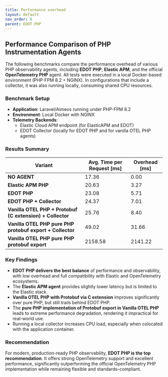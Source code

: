 ```yaml
---
title: Performance overhead
layout: default
nav_order: 8
parent: EDOT PHP
---
```


## Performance Comparison of PHP Instrumentation Agents

The following benchmarks compare the performance overhead of various PHP observability agents, including **EDOT PHP**, **Elastic APM**, and the official **OpenTelemetry PHP** agent. All tests were executed in a local Docker-based environment (PHP-FPM 8.2 + NGINX). In configurations that include a collector, it was also running locally, consuming shared CPU resources.

### Benchmark Setup

- **Application**: Laravel/Aimeos running under PHP-FPM 8.2
- **Environment**: Local Docker with NGINX
- **Telemetry Backends**:
  - Elastic Cloud APM endpoint (for ElasticAPM and EDOT)
  - EDOT Collector (locally for EDOT PHP and for vanilla OTEL PHP agents)

### Results Summary

| Variant                                                   | Avg. Time per Request [ms] | Overhead [ms] |
| --------------------------------------------------------- | -------------------------- | ------------- |
| **NO AGENT**                                              | 17.36                      | 0.00          |
| **Elastic APM PHP**                                       | 20.63                      | 3.27          |
| **EDOT PHP**                                              | 23.08                      | 5.71          |
| **EDOT PHP + Collector**                                  | 24.37                      | 7.01          |
| **Vanilla OTEL PHP + Protobuf (C extension) + Collector** | 25.76                      | 8.40          |
| **Vanilla OTEL PHP pure PHP protobuf export + Collector** | 49.02                      | 31.66         |
| **Vanilla OTEL PHP pure PHP protobuf export**             | 2158.58                    | 2141.22       |

### Key Findings

- **EDOT PHP delivers the best balance** of performance and observability, with low overhead and full compatibility with Elastic and OpenTelemetry ecosystems.
- The **Elastic APM agent** provides slightly lower latency but is limited to the Elastic stack.
- **Vanilla OTEL PHP with Protobuf via C extension** improves significantly over pure PHP, but still trails behind EDOT PHP.
- The **pure PHP implementation of Protobuf export in Vanilla OTEL PHP** leads to extreme performance degradation, rendering it impractical for real-world use.
- Running a local collector increases CPU load, especially when colocated with the application container.

### Recommendation

For modern, production-ready PHP observability, **EDOT PHP is the top recommendation**. It offers strong OpenTelemetry support and excellent performance, significantly outperforming the official OpenTelemetry PHP implementation while remaining flexible and standards-compliant.